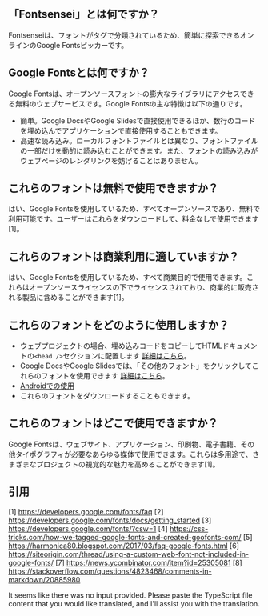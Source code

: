 ## 「Fontsensei」とは何ですか？
Fontsenseiは、フォントがタグで分類されているため、簡単に探索できるオンラインのGoogle Fontsピッカーです。

## Google Fontsとは何ですか？
Google Fontsは、オープンソースフォントの膨大なライブラリにアクセスできる無料のウェブサービスです。Google Fontsの主な特徴は以下の通りです。
- 簡単。Google DocsやGoogle Slidesで直接使用できるほか、数行のコードを埋め込んでアプリケーションで直接使用することもできます。
- 高速な読み込み。ローカルフォントファイルとは異なり、フォントファイルの一部だけを動的に読み込むことができます。また、フォントの読み込みがウェブページのレンダリングを妨げることはありません。

## これらのフォントは無料で使用できますか？
はい、Google Fontsを使用しているため、すべてオープンソースであり、無料で利用可能です。ユーザーはこれらをダウンロードして、料金なしで使用できます[1]。

## これらのフォントは商業利用に適していますか？
はい、Google Fontsを使用しているため、すべて商業目的で使用できます。これらはオープンソースライセンスの下でライセンスされており、商業的に販売される製品に含めることができます[1]。

## これらのフォントをどのように使用しますか？
- ウェブプロジェクトの場合、埋め込みコードをコピーしてHTMLドキュメントの`<head />`セクションに配置します [詳細はこちら](https://developers.google.com/fonts/docs/getting_started)。
- Google DocsやGoogle Slidesでは、「その他のフォント」をクリックしてこれらのフォントを使用できます [詳細はこちら](https://fonts.google.com/knowledge/choosing_type/adding_fonts_to_google_docs)。
- [Androidでの使用](https://developers.google.com/fonts/docs/android)
- これらのフォントをダウンロードすることもできます。

## これらのフォントはどこで使用できますか？
Google Fontsは、ウェブサイト、アプリケーション、印刷物、電子書籍、その他タイポグラフィが必要なあらゆる媒体で使用できます。これらは多用途で、さまざまなプロジェクトの視覚的な魅力を高めることができます[1]。

## 引用
[1] https://developers.google.com/fonts/faq
[2] https://developers.google.com/fonts/docs/getting_started
[3] https://developers.google.com/fonts/?csw=1
[4] https://css-tricks.com/how-we-tagged-google-fonts-and-created-goofonts-com/
[5] https://harmonica80.blogspot.com/2017/03/faq-google-fonts.html
[6] https://siteorigin.com/thread/using-a-custom-web-font-not-included-in-google-fonts/
[7] https://news.ycombinator.com/item?id=25305081
[8] https://stackoverflow.com/questions/4823468/comments-in-markdown/20885980

It seems like there was no input provided. Please paste the TypeScript file content that you would like translated, and I'll assist you with the translation.
